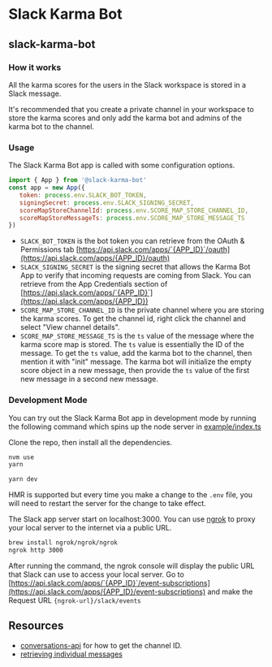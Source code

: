 # Slack Karma Bot

## slack-karma-bot

### How it works

All the karma scores for the users in the Slack workspace is stored in a Slack message.

It's recommended that you create a private channel in your workspace to store the karma scores and only add the karma bot and admins of the karma bot to the channel.

### Usage

The Slack Karma Bot app is called with some configuration options.

```js
import { App } from '@slack-karma-bot'
const app = new App({
   token: process.env.SLACK_BOT_TOKEN,
   signingSecret: process.env.SLACK_SIGNING_SECRET,
   scoreMapStoreChannelId: process.env.SCORE_MAP_STORE_CHANNEL_ID,
   scoreMapStoreMessageTs: process.env.SCORE_MAP_STORE_MESSAGE_TS
})
```

* `SLACK_BOT_TOKEN` is the bot token you can retrieve from the OAuth & Permissions tab [https://api.slack.com/apps/`{APP_ID}`/oauth](https://api.slack.com/apps/{APP_ID}/oauth)
* `SLACK_SIGNING_SECRET` is the signing secret that allows the Karma Bot App to verify that incoming requests are coming from Slack. You can retrieve from the App Credentials section of [https://api.slack.com/apps/`{APP_ID}`](https://api.slack.com/apps/{APP_ID})
* `SCORE_MAP_STORE_CHANNEL_ID` is the private channel where you are storing the karma scores. To get the channel id, right click the channel and select "View channel details".
* `SCORE_MAP_STORE_MESSAGE_TS` is the `ts` value of the message where the karma score map is stored. The `ts` value is essentially the ID of the message. To get the `ts` value, add the karma bot to the channel, then mention it with "init" message. The karma bot will initialize the empty score object in a new message, then provide the `ts` value of the first new message in a second new message.

### Development Mode

You can try out the Slack Karma Bot app in development mode by running the following command which spins up the node server in [example/index.ts](/example/index.ts)

Clone the repo, then install all the dependencies.

```bash
nvm use
yarn
```

```bash
yarn dev
```

HMR is supported but every time you make a change to the `.env` file, you will need to restart the server for the change to take effect.

The Slack app server start on localhost:3000. You can use [ngrok](https://ngrok.com/) to proxy your local server to the internet via a public URL.

```bash
brew install ngrok/ngrok/ngrok
ngrok http 3000
```

After running the command, the ngrok console will display the public URL that Slack can use to access your local server. Go to [https://api.slack.com/apps/`{APP_ID}`/event-subscriptions](https://api.slack.com/apps/{APP_ID}/event-subscriptions) and make the Request URL `{ngrok-url}/slack/events`

## Resources

* [conversations-api](https://api.slack.com/docs/conversations-api) for how to get the channel ID.
* [retrieving individual messages](https://api.slack.com/messaging/retrieving#individual_messages)
